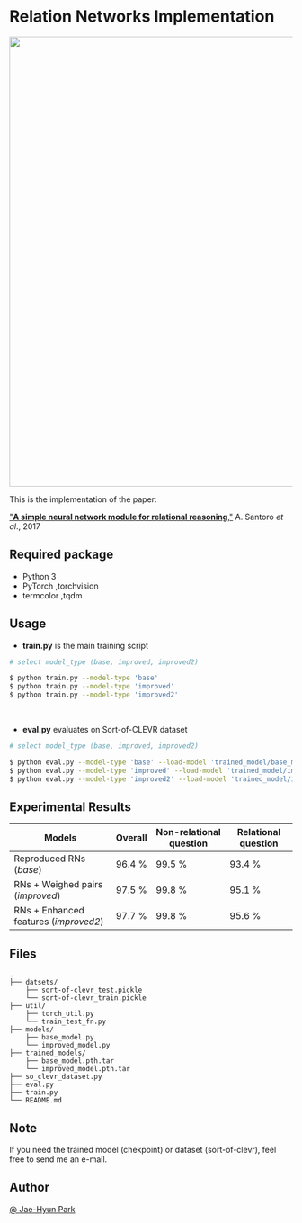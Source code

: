 # Relation Networks Implementation

<p align="center">
  <img src="https://d3i71xaburhd42.cloudfront.net/007112213ece771be72cbecfd59f048209facabd/6-Figure2-1.png" width="800">
</p>



This is the implementation of the paper: 

 ["**A simple neural network module for relational reasoning**,"](https://arxiv.org/pdf/1706.01427.pdf) A. Santoro *et al*., 2017 <br>



## Required package ###
  - Python 3
  - PyTorch ,torchvision
  - termcolor ,tqdm


## Usage ###
  - **train.py** is the main training script

```bash
# select model_type (base, improved, improved2)

$ python train.py --model-type 'base'
$ python train.py --model-type 'improved'
$ python train.py --model-type 'improved2'
```

<br>

  - **eval.py** evaluates on Sort-of-CLEVR dataset

```bash
# select model_type (base, improved, improved2)

$ python eval.py --model-type 'base' --load-model 'trained_model/base_model.pth.tar'
$ python eval.py --model-type 'improved' --load-model 'trained_model/improved_model.pth.tar' 
$ python eval.py --model-type 'improved2' --load-model 'trained_model/improved_model2.pth.tar' 
```


## Experimental Results ###

| Models                                | Overall | Non-relational question | Relational question |
| ------------------------------------- | ------- | ----------------------- | ------------------- |
| Reproduced RNs (*base*)               | 96.4 %  | 99.5 %                  | 93.4 %              |
| RNs + Weighed pairs (*improved*)      | 97.5 %  | 99.8 %                  | 95.1 %              |
| RNs + Enhanced features (*improved2*) | 97.7 %  | 99.8 %                  | 95.6 %              |

## Files 

```
.
├── datsets/
    ├── sort-of-clevr_test.pickle
    └── sort-of-clevr_train.pickle
├── util/
    ├── torch_util.py
    └── train_test_fn.py
├── models/
    ├── base_model.py
    └── improved_model.py
├── trained_models/
    ├── base_model.pth.tar
    └── improved_model.pth.tar
├── so_clevr_dataset.py
├── eval.py
├── train.py
└── README.md
```
## Note

If you need the trained model (chekpoint) or dataset (sort-of-clevr), feel free to send me an e-mail.

## Author ##

[@ Jae-Hyun Park](https://github.com/jaehyunnn)